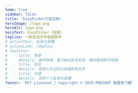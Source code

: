 ```yaml
---
home: true
sidebar: false
title: 'EasyPicker介绍文档'
heroImage: /logo.png
heroAlt: logo.png
heroText: EasyPicker（轻取）
tagline: 一款在线文件收取助手
# actionText: 私有化部署
# actionLink: /deploy/
# features:
#   - title: 简单
#     details: 操作简单，基于Web技术实现，随时随地即可收取
#   - title: 安全
#     details: 使用七牛云OSS存储所有文件
#   - title: 开源
#     details: 支持个人私有化部署
footer: 'MIT Licensed | Copyright © 2019-PRESENT 粥里有勺糖'
---
```


<Home />